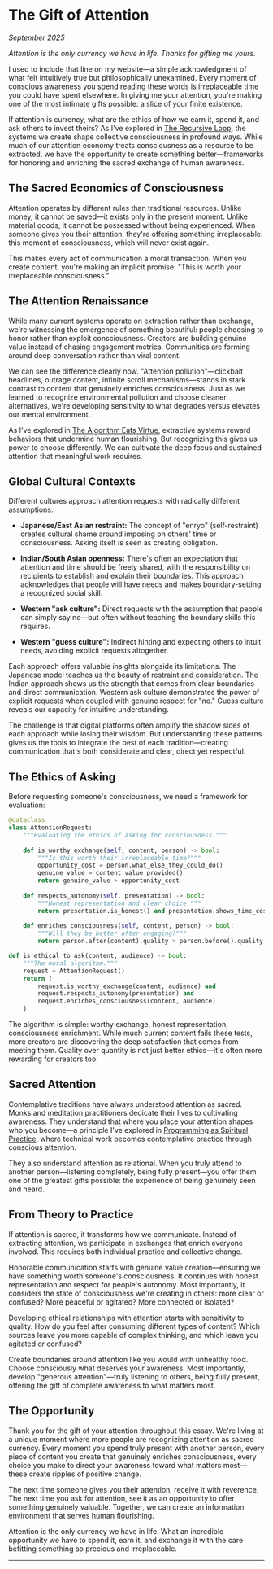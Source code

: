 # The Gift of Attention

*September 2025*

*Attention is the only currency we have in life. Thanks for gifting me yours.*

I used to include that line on my website—a simple acknowledgment of what felt intuitively true but philosophically unexamined. Every moment of conscious awareness you spend reading these words is irreplaceable time you could have spent elsewhere. In giving me your attention, you're making one of the most intimate gifts possible: a slice of your finite existence.

If attention is currency, what are the ethics of how we earn it, spend it, and ask others to invest theirs? As I've explored in [The Recursive Loop](/essays/2025-09-05-the_recursive_loop_how_code_shapes_minds), the systems we create shape collective consciousness in profound ways. While much of our attention economy treats consciousness as a resource to be extracted, we have the opportunity to create something better—frameworks for honoring and enriching the sacred exchange of human awareness.

## The Sacred Economics of Consciousness

Attention operates by different rules than traditional resources. Unlike money, it cannot be saved—it exists only in the present moment. Unlike material goods, it cannot be possessed without being experienced. When someone gives you their attention, they're offering something irreplaceable: this moment of consciousness, which will never exist again.

This makes every act of communication a moral transaction. When you create content, you're making an implicit promise: "This is worth your irreplaceable consciousness."

## The Attention Renaissance

While many current systems operate on extraction rather than exchange, we're witnessing the emergence of something beautiful: people choosing to honor rather than exploit consciousness. Creators are building genuine value instead of chasing engagement metrics. Communities are forming around deep conversation rather than viral content. 

We can see the difference clearly now. "Attention pollution"—clickbait headlines, outrage content, infinite scroll mechanisms—stands in stark contrast to content that genuinely enriches consciousness. Just as we learned to recognize environmental pollution and choose cleaner alternatives, we're developing sensitivity to what degrades versus elevates our mental environment.

As I've explored in [The Algorithm Eats Virtue](/essays/2025-08-26-the_algorithm_eats_virtue), extractive systems reward behaviors that undermine human flourishing. But recognizing this gives us power to choose differently. We can cultivate the deep focus and sustained attention that meaningful work requires.

## Global Cultural Contexts

Different cultures approach attention requests with radically different assumptions:

- **Japanese/East Asian restraint:** The concept of "enryo" (self-restraint) creates cultural shame around imposing on others' time or consciousness. Asking itself is seen as creating obligation.

- **Indian/South Asian openness:** There's often an expectation that attention and time should be freely shared, with the responsibility on recipients to establish and explain their boundaries. This approach acknowledges that people will have needs and makes boundary-setting a recognized social skill.

- **Western "ask culture":** Direct requests with the assumption that people can simply say no—but often without teaching the boundary skills this requires.

- **Western "guess culture":** Indirect hinting and expecting others to intuit needs, avoiding explicit requests altogether.

Each approach offers valuable insights alongside its limitations. The Japanese model teaches us the beauty of restraint and consideration. The Indian approach shows us the strength that comes from clear boundaries and direct communication. Western ask culture demonstrates the power of explicit requests when coupled with genuine respect for "no." Guess culture reveals our capacity for intuitive understanding.

The challenge is that digital platforms often amplify the shadow sides of each approach while losing their wisdom. But understanding these patterns gives us the tools to integrate the best of each tradition—creating communication that's both considerate and clear, direct yet respectful.

## The Ethics of Asking

Before requesting someone's consciousness, we need a framework for evaluation:

```python
@dataclass
class AttentionRequest:
    """Evaluating the ethics of asking for consciousness."""
    
    def is_worthy_exchange(self, content, person) -> bool:
        """Is this worth their irreplaceable time?"""
        opportunity_cost = person.what_else_they_could_do()
        genuine_value = content.value_provided()
        return genuine_value > opportunity_cost
    
    def respects_autonomy(self, presentation) -> bool:
        """Honest representation and clear choice."""
        return presentation.is_honest() and presentation.shows_time_cost()
    
    def enriches_consciousness(self, content, person) -> bool:
        """Will they be better after engaging?"""
        return person.after(content).quality > person.before().quality

def is_ethical_to_ask(content, audience) -> bool:
    """The moral algorithm."""
    request = AttentionRequest()
    return (
        request.is_worthy_exchange(content, audience) and
        request.respects_autonomy(presentation) and
        request.enriches_consciousness(content, audience)
    )
```

The algorithm is simple: worthy exchange, honest representation, consciousness enrichment. While much current content fails these tests, more creators are discovering the deep satisfaction that comes from meeting them. Quality over quantity is not just better ethics—it's often more rewarding for creators too.

## Sacred Attention

Contemplative traditions have always understood attention as sacred. Monks and meditation practitioners dedicate their lives to cultivating awareness. They understand that where you place your attention shapes who you become—a principle I've explored in [Programming as Spiritual Practice](/essays/2025-08-26-programming_as_spiritual_practice), where technical work becomes contemplative practice through conscious attention.

They also understand attention as relational. When you truly attend to another person—listening completely, being fully present—you offer them one of the greatest gifts possible: the experience of being genuinely seen and heard.

## From Theory to Practice

If attention is sacred, it transforms how we communicate. Instead of extracting attention, we participate in exchanges that enrich everyone involved. This requires both individual practice and collective change.

Honorable communication starts with genuine value creation—ensuring we have something worth someone's consciousness. It continues with honest representation and respect for people's autonomy. Most importantly, it considers the state of consciousness we're creating in others: more clear or confused? More peaceful or agitated? More connected or isolated?

Developing ethical relationships with attention starts with sensitivity to quality. How do you feel after consuming different types of content? Which sources leave you more capable of complex thinking, and which leave you agitated or confused?

Create boundaries around attention like you would with unhealthy food. Choose consciously what deserves your awareness. Most importantly, develop "generous attention"—truly listening to others, being fully present, offering the gift of complete awareness to what matters most.

## The Opportunity

Thank you for the gift of your attention throughout this essay. We're living at a unique moment where more people are recognizing attention as sacred currency. Every moment you spend truly present with another person, every piece of content you create that genuinely enriches consciousness, every choice you make to direct your awareness toward what matters most—these create ripples of positive change.

The next time someone gives you their attention, receive it with reverence. The next time you ask for attention, see it as an opportunity to offer something genuinely valuable. Together, we can create an information environment that serves human flourishing.

Attention is the only currency we have in life. What an incredible opportunity we have to spend it, earn it, and exchange it with the care befitting something so precious and irreplaceable.

---